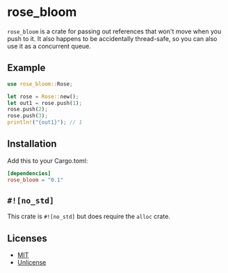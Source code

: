 # rose_bloom

`rose_bloom` is a crate for passing out references that won't move when you push to it. It also 
happens to be accidentally thread-safe, so you can also use it as a concurrent queue.

## Example

```rust
use rose_bloom::Rose;

let rose = Rose::new();
let out1 = rose.push(1);
rose.push(2);
rose.push(3);
println!("{out1}"); // 1
```

## Installation

Add this to your Cargo.toml:
```toml
[dependencies]
rose_bloom = "0.1"
```

## `#![no_std]`

This crate is `#![no_std]` but does require the `alloc` crate.

## Licenses

-   [MIT](https://choosealicense.com/licenses/mit/)
-   [Unlicense](https://choosealicense.com/licenses/unlicense/)